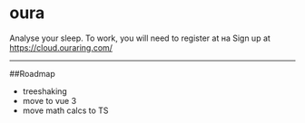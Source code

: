 # oura
   Analyse your sleep. To work, you will need to register at на Sign up at <a href="https://cloud.ouraring.com/">https://cloud.ouraring.com/</a>

-------------
##Roadmap
- treeshaking
- move to vue 3
- move math calcs to TS
